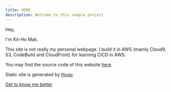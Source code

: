 ```yaml
---
title: HOME
description: Welcome to this sample project
---
```


Hey,

I'm Kit-Ho Mak.

This site is not really my personal webpage. I build it in AWS (mainly Cloud9, S3, CodeBuild and CloudFront) for learning CICD in AWS.

You may find the source code of this website [here](https://github.com/mcnuggets-lab/cloud-project1-tf).

Static site is generated by [Hugo](https://gohugo.io/ "Hugo").

[Get to know me better](/about "Get to know me better")
